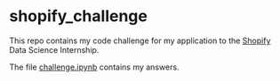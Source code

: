 # shopify_challenge

This repo contains my code challenge for my application to the [Shopify](https://www.shopify.com/) Data Science Internship.

The file [challenge.ipynb](challenge.ipynb) contains my answers.

